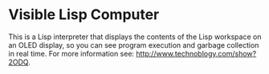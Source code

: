 # Visible Lisp Computer
This is a Lisp interpreter that displays the contents of the Lisp workspace on an OLED display, so you can see program execution and garbage collection in real time. For more information see: http://www.technoblogy.com/show?2ODQ.

